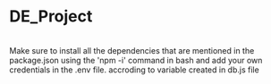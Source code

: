 # DE_Project
<br>
Make sure to install all the dependencies that are mentioned in the package.json using the 'npm -i' command in bash 
and add your own credentials in the .env file.
accroding to variable created in db.js file
